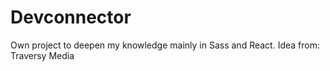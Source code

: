 # Devconnector
Own project to deepen my knowledge mainly in Sass and React.
Idea from: Traversy Media

